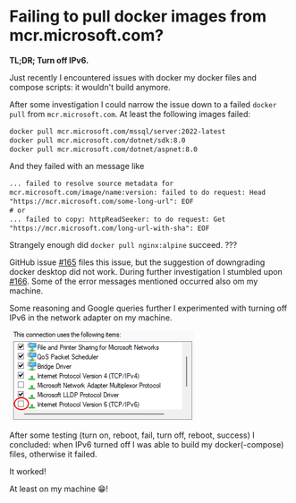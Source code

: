 # Failing to pull docker images from mcr.microsoft.com?

**TL;DR; Turn off IPv6.**

Just recently I encountered issues with docker my docker files and compose scripts: it wouldn't build anymore.

After some investigation I could narrow the issue down to a failed `docker pull` from `mcr.microsoft.com`. At least the following images failed:

``` script
docker pull mcr.microsoft.com/mssql/server:2022-latest
docker pull mcr.microsoft.com/dotnet/sdk:8.0
docker pull mcr.microsoft.com/dotnet/aspnet:8.0
```

And they failed with an message like

``` script
... failed to resolve source metadata for mcr.microsoft.com/image/name:version: failed to do request: Head "https://mcr.microsoft.com/some-long-url": EOF
# or 
... failed to copy: httpReadSeeker: to do request: Get "https://mcr.microsoft.com/long-url-with-sha": EOF
```

Strangely enough did `docker pull nginx:alpine` succeed. ???

GitHub issue [#165](https://github.com/microsoft/containerregistry/issues/165) files this issue, but the suggestion of downgrading docker desktop did not work. During further investigation I stumbled upon [#166](https://github.com/microsoft/containerregistry/issues/166). Some of the error messages mentioned occurred also om my machine. 

Some reasoning and Google queries further I experimented with turning off IPv6 in the network adapter on my machine.

![Network adapter settings](./2024-10-23-network-adapter.png)

After some testing (turn on, reboot, fail, turn off, reboot, success) I concluded: when IPv6 turned off I was able to build my docker(-compose) files, otherwise it failed.

It worked!

At least on my machine :grin:!
